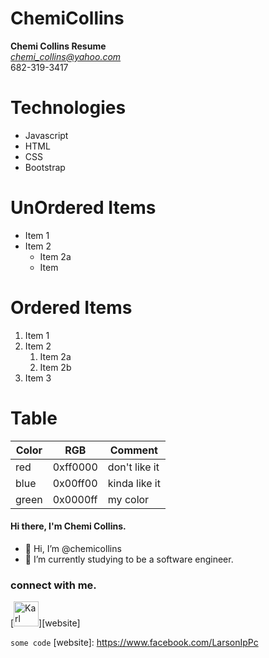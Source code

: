 # ChemiCollins
**Chemi Collins Resume**<br/>
*chemi_collins@yahoo.com*<br/>
682-319-3417
# Technologies
- Javascript
- HTML
- CSS
- Bootstrap
# UnOrdered Items
* Item 1
* Item 2
  * Item 2a
  * Item
# Ordered Items
1. Item 1
1. Item 2
   1. Item 2a
   1. Item 2b
1. Item 3
# Table
Color | RGB | Comment
------|-----|--------
red | 0xff0000 | don't like it
blue | 0x00ff00 | kinda like it
green | 0x0000ff | my color

#### Hi there, I'm Chemi Collins.
- 👋 Hi, I’m @chemicollins
- 🌱 I’m currently studying to be a software engineer.

### connect with me.
[<img alt="Karl Larson" width="40px" src="https://user-images.githubusercontent.com/35807054/118406518-e8374d80-b641-11eb-82ac-dd6b3ceca506.jpg" />][website]
<!---
Chemit21/ChemiCollins is a ✨ special ✨ repository because its `README.md` (this file) appears on your GitHub profile.
You can click the Preview link to take a look at your changes.
--->
``
some code
``
[website]: https://www.facebook.com/LarsonIpPc


